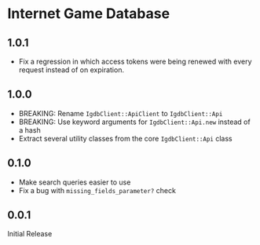 # Internet Game Database
## 1.0.1
- Fix a regression in which access tokens were being renewed with every request instead of on expiration.

## 1.0.0
- BREAKING: Rename `IgdbClient::ApiClient` to `IgdbClient::Api`
- BREAKING: Use keyword arguments for `IgdbClient::Api.new` instead of a hash
- Extract several utility classes from the core `IgdbClient::Api` class

## 0.1.0
- Make search queries easier to use
- Fix a bug with `missing_fields_parameter?` check

## 0.0.1
Initial Release
